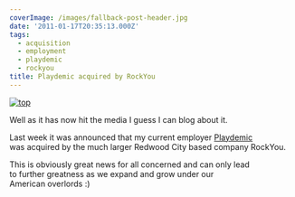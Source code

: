 ```yaml
---
coverImage: /images/fallback-post-header.jpg
date: '2011-01-17T20:35:13.000Z'
tags:
  - acquisition
  - employment
  - playdemic
  - rockyou
title: Playdemic acquired by RockYou
---
```


[![](/wp-content/uploads/2011/01/top.jpg "top")](/wp-content/uploads/2011/01/top.jpg)

Well as it has now hit the media I guess I can blog about it.

<!-- more -->

Last week it was announced that my current employer [Playdemic](https://www.playdemic.com/) was acquired by the much larger Redwood City based company RockYou.

This is obviously great news for all concerned and can only lead to further greatness as we expand and grow under our American overlords :)
